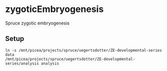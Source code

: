 # zygoticEmbryogenesis
Spruce zygotic embryogenesis 

## Setup
```{bash setup, eval=FALSE}
ln -s /mnt/picea/projects/spruce/uegertsdotter/ZE-developmental-series data
/mnt/picea/projects/spruce/uegertsdotter/ZE-developmental-series/analysis analysis
```
